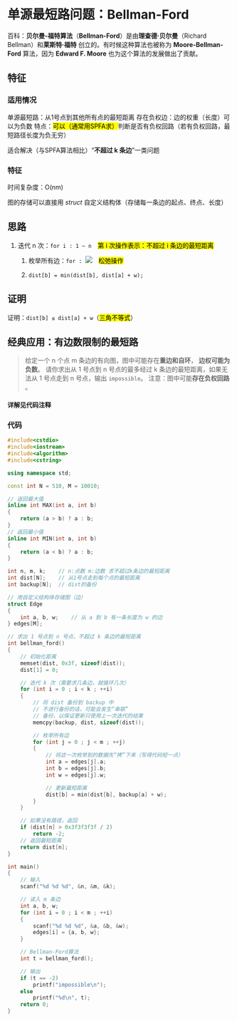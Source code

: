 # 单源最短路问题：Bellman-Ford

百科：**贝尔曼-福特算法**（**Bellman-Ford**）是由**理查德·贝尔曼**（Richard Bellman）和**莱斯特·福特** 创立的。有时候这种算法也被称为 **Moore-Bellman-Ford** 算法，因为 **Edward F. Moore** 也为这个算法的发展做出了贡献。

## 特征

### 适用情况

单源最短路：从1号点到其他所有点的最短距离
存在负权边：边的权重（长度）可以为负数
特点：<mark>可以（通常用SPFA求）</mark>判断是否有负权回路（若有负权回路，最短路径长度为负无穷）

适合解决（与SPFA算法相比）“**不超过 k 条边**”一类问题

### 特征

时间复杂度：O(nm)

图的存储可以直接用 *struct* 自定义结构体（存储每一条边的起点、终点、长度）

## 思路

1. 迭代 n 次：`for i : 1 ~ n`　<mark>第 i 次操作表示：不超过 i 条边的最短距离</mark>

   1. 枚举所有边：`for : `![](https://latex.codecogs.com/svg.image?a%20\overset{w}{\longrightarrow}%20b)　<mark>松弛操作</mark>

   2. `dist[b] = min(dist[b], dist[a] + w);`

## 证明

证明：`dist[b] ≤ dist[a] + w`（<mark>三角不等式</mark>）

## 经典应用：有边数限制的最短路

>给定一个 n 个点 m 条边的有向图，图中可能存在**重边和自环**， **边权可能为负数**。
>请你求出从 1 号点到 n 号点的最多经过 k 条边的最短距离，如果无法从 1 号点走到 n 号点，输出 `impossible`。
>注意：图中可能**存在负权回路** 。


#### 详解见代码注释

### 代码

```cpp
#include<cstdio>
#include<iostream>
#include<algorithm>
#include<cstring>

using namespace std;

const int N = 510, M = 10010;

// 返回最大值
inline int MAX(int a, int b)
{
	return (a > b) ? a : b;
}
// 返回最小值
inline int MIN(int a, int b)
{
	return (a < b) ? a : b;
}

int n, m, k;	// n:点数 m:边数 求不超过k条边的最短距离
int dist[N];	// 从1号点走到每个点的最短距离
int backup[N];	// dist的备份

// 用自定义结构体存储图（边）
struct Edge
{
	int a, b, w;	// 从 a 到 b 有一条长度为 w 的边
} edges[M];

// 求出 1 号点到 n 号点，不超过 k 条边的最短距离
int bellman_ford()
{
	// 初始化距离
	memset(dist, 0x3f, sizeof(dist));
	dist[1] = 0;

	// 迭代 k 次（需要求几条边，就循环几次）
	for (int i = 0 ; i < k ; ++i)
	{
		// 将 dist 备份到 backup 中
		// 不进行备份的话，可能会发生“串联”
		// 备份，以保证更新只使用上一次迭代的结果
		memcpy(backup, dist, sizeof(dist));

		// 枚举所有边
		for (int j = 0 ; j < m ; ++j)
		{
			// 将这一次枚举到的数据先“拷”下来（写得代码短一点）
			int a = edges[j].a;
			int b = edges[j].b;
			int w = edges[j].w;

			// 更新最短距离
			dist[b] = min(dist[b], backup[a] + w);
		}
	}

	// 如果没有路径，返回
	if (dist[n] > 0x3f3f3f3f / 2)
		return -2;
	// 返回最短距离
	return dist[n];
}

int main()
{
	// 输入
	scanf("%d %d %d", &n, &m, &k);

	// 读入 m 条边
	int a, b, w;
	for (int i = 0 ; i < m ; ++i)
	{
		scanf("%d %d %d", &a, &b, &w);
		edges[i] = {a, b, w};
	}

	// Bellman-Ford算法
	int t = bellman_ford();

	// 输出
	if (t == -2)
		printf("impossible\n");
	else
		printf("%d\n", t);
	return 0;
}
```